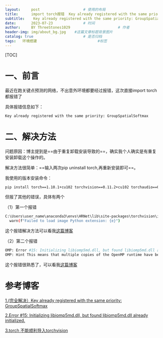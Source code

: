 ```yaml
---
layout:     post   				    # 使用的布局
title:      import torch报错	Key already registered with the same priority: GroupSpatialSoftmax			# 标题 
subtitle:    Key already registered with the same priority: GroupSpatialSoftmax  #副标题
date:       2023-07-23 				# 时间
author:     BY ThreeStones1029 						# 作者
header-img: img/about_bg.jpg 	#这篇文章标题背景图片
catalog: true 						# 是否归档
tags:	环境搭建							#标签
---
```


[TOC]

# 一、前言

最近在跑关键点预测的网络，不出意外环境都要经过报错，这次直接import torch都报错了

具体报错信息如下：

```bash
Key already registered with the same priority: GroupSpatialSoftmax 
```

# 二、解决方法

问题原因：博主提到是==由于重复卸载安装导致的==，确实我个人确实是有重复安装卸载这个操作的。

解决方法很简单：==输入两次pip uninstall torch,再重新安装即可==。

我使用的版本安装命令：

```bash
pip install torch==1.10.1+cu102 torchvision==0.11.2+cu102 torchaudio==0.10.1 -f https://download.pytorch.org/whl/cu102/torch_stable.html
```

但报了其他的错误，具体有两个

（1）第一个报错

```bash
C:\Users\user_name\anaconda3\envs\HRNet\lib\site-packages\torchvision\io\image.py:11: UserWarning: Failed to load image Python extension: Could not find module 'C:\Users\user_name\anaconda3\envs\HRNet\Lib\site-packages\torchvision\image.pyd' (or one of its dependencies). Try using the full path with constructor syntax.
  warn(f"Failed to load image Python extension: {e}")
```

这个报错解决方法可以看我[这篇博客](https://blog.csdn.net/SL1029_/article/details/131861187?csdn_share_tail=%7B%22type%22%3A%22blog%22%2C%22rType%22%3A%22article%22%2C%22rId%22%3A%22131861187%22%2C%22source%22%3A%22SL1029_%22%7D)

（2）第二个报错

```bash
OMP: Error #15: Initializing libiomp5md.dll, but found libiomp5md.dll already initialized.
OMP: Hint This means that multiple copies of the OpenMP runtime have been linked into the program. That is dangerous, since it can degrade performance or cause incorrect results. The best thing to do is to ensure that only a single OpenMP runtime is linked into the process, e.g. by avoiding static linking of the OpenMP runtime in any library. As an unsafe, unsupported, undocumented workaround you can set the environment variable KMP_DUPLICATE_LIB_OK=TRUE to allow the program to continue to execute, but that may cause crashes or silently produce incorrect results. For more information, please see http://www.intel.com/software/products/support/.
```

这个报错很熟悉了，可以看我[这篇博客](https://blog.csdn.net/SL1029_/article/details/128840668)

# 参考博客

[1.(完全解决）Key already registered with the same priority: GroupSpatialSoftmax](https://blog.csdn.net/qq_43391414/article/details/120096029)

[2.Error #15: Initializing libiomp5md.dll, but found libiomp5md.dll already initialized.](https://blog.csdn.net/SL1029_/article/details/128840668)

[3.torch 不能顺利导入torchvision](https://blog.csdn.net/SL1029_/article/details/131861187?csdn_share_tail=%7B%22type%22%3A%22blog%22%2C%22rType%22%3A%22article%22%2C%22rId%22%3A%22131861187%22%2C%22source%22%3A%22SL1029_%22%7D)

